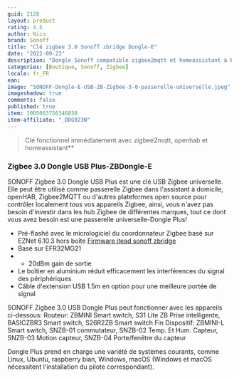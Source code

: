 ```yaml
---
guid: 2128
layout: product
rating: 4.5
author: Nico
brand: Sonoff
title: "Clé zigbee 3.0 Sonoff zbridge Dongle-E"
date: "2022-09-23"
description: "Dongle Sonoff compatible zigbee2mqtt et homeassistant à base de puce cc2652"
categories: [Boutique, Sonoff, Zigbee]
locale: fr_FR
ean:
image: "SONOFF-Dongle-E-USB-ZB-Zigbee-3-0-passerelle-universelle.jpeg"
imageshadow: true
comments: false
published: true
item: 1005003756346858
item-affiliate: "_DDG923N"
---
```


> Clé fonctionnel immédiatement avec zigbee2mqtt, openhab et homeassistant**

### Zigbee 3.0 Dongle USB Plus-ZBDongle-E

SONOFF Zigbee 3.0 Dongle USB Plus est une clé USB Zigbee universelle. Elle peut être utilisé comme passerelle Zigbee dans l'assistant à domicile, openHAB, Zigbee2MQTT ou d'autres plateformes open source pour contrôler localement tous vos appareils Zigbee, ainsi, vous n'avez pas besoin d'investir dans les hub Zigbee de différentes marques, tout ce dont vous avez besoin est une passerelle universelle-Dongle Plus!

- Pré-flashé avec le micrologiciel du coordonnateur Zigbee basé sur EZNet 6.10.3 hors boîte
[Firmware itead sonoff zbridge](https://github.com/itead/Sonoff_Zigbee_Dongle_Firmware)
- Basé sur EFR32MG21
- + 20dBm gain de sortie
- Le boîtier en aluminium réduit efficacement les interférences du signal des périphériques
- Câble d'extension USB 1.5m en option pour une meilleure portée de signal

SONOFF Zigbee 3.0 USB Dongle Plus peut fonctionner avec les appareils ci-dessous:
Routeur: ZBMINI Smart switch, S31 Lite ZB Prise intelligente, BASICZBR3 Smart switch, S26R2ZB Smart switch
Fin Dispositif: ZBMINI-L Smart switch, SNZB-01 commutateur, SNZB-02 Temp. Et Hum. Capteur, SNZB-03 Motion capteur, SNZB-04 Porte/fenêtre du capteur


Dongle Plus prend en charge une variété de systèmes courants, comme Linux, Ubuntu, raspberry bian, Windows, macOS (Windows et macOS nécessitent l'installation du pilote correspondant).

